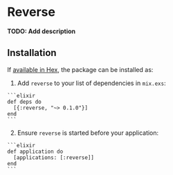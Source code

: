 # Reverse

**TODO: Add description**

## Installation

If [available in Hex](https://hex.pm/docs/publish), the package can be installed as:

  1. Add `reverse` to your list of dependencies in `mix.exs`:

    ```elixir
    def deps do
      [{:reverse, "~> 0.1.0"}]
    end
    ```

  2. Ensure `reverse` is started before your application:

    ```elixir
    def application do
      [applications: [:reverse]]
    end
    ```

